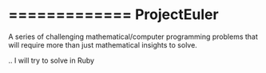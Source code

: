 =============
ProjectEuler
=============
A series of challenging mathematical/computer programming problems that will require more than just mathematical insights to solve.

.. I will try to solve in Ruby
